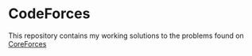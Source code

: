 # CodeForces

This repository contains my working solutions to the problems found on [CoreForces](http://codeforces.com/)
